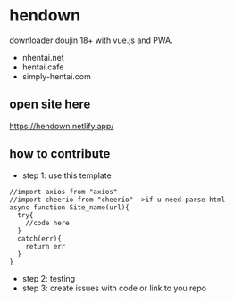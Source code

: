 # hendown
downloader doujin 18+ with vue.js and PWA.
- nhentai.net
- hentai.cafe
- simply-hentai.com

## open site here
https://hendown.netlify.app/


## how to contribute
- step 1: use this template
```
//import axios from "axios"
//import cheerio from "cheerio" ->if u need parse html
async function Site_name(url){
  try{
    //code here
  }
  catch(err){
    return err
  }
}
```
- step 2: testing
- step 3: create issues with code or link to you repo
